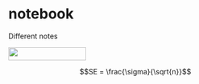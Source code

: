 # notebook
Different notes

<img src="/tex/a3da370338f2dd75becd835bb85d6a44.svg?invert_in_darkmode&sanitize=true" align=middle width=153.61516665pt height=26.48417309999999pt/>

```math
SE = \frac{\sigma}{\sqrt{n}}
```
